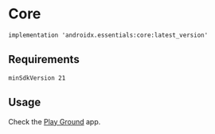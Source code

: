# Core
```
implementation 'androidx.essentials:core:latest_version'
```
## Requirements
```
minSdkVersion 21
```
## Usage
Check the [Play Ground](https://github.com/kunal26das/AndroidX-Essentials/tree/master/play-ground/src/main/java/androidx/essentials/playground) app.

